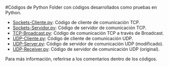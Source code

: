 #Códigos de Python
Folder con códigos desarrollados como pruebas en Python.

- [Sockets-Cliente.py](Sockets-Cliente.py "Sockets-Cliente.py"): Código de cliente de comunicación TCP.
- [Sockets-Servidor.py](Sockets-Servidor.py "Sockets-Servidor.py"): Código de servidor de comunicación TCP.
- [TCP-Broadcast.py](TCP-Broadcast.py "TCP-Broadcast.py"): Código de comunicación TCP a través de Broadcast.
- [UDP-Cliente.py](UDP-Cliente.py "UDP-Cliente.py"): Código de cliente de comunicación UDP.
- [UDP-Server.py](UDP-Server.py "UDP-Server.py"): Código de servidor de comunicación UDP (modificado).
- [UDP-Receiver.py](UDP-Receiver.py "UDP-Receiver.py"): Código de servidor de comunicación UDP (original).

Para más información, referirse a los comentarios dentro de los códigos.

